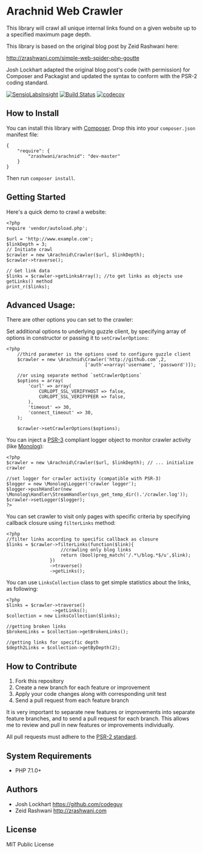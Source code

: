 # Arachnid Web Crawler

This library will crawl all unique internal links found on a given website
up to a specified maximum page depth.

This library is based on the original blog post by Zeid Rashwani here:

<http://zrashwani.com/simple-web-spider-php-goutte>

Josh Lockhart adapted the original blog post's code (with permission)
for Composer and Packagist and updated the syntax to conform with
the PSR-2 coding standard.

[![SensioLabsInsight](https://insight.sensiolabs.com/projects/8ff1e4b2-d8c8-4465-b9ea-f5db69c3c2d0/mini.png)](https://insight.sensiolabs.com/projects/8ff1e4b2-d8c8-4465-b9ea-f5db69c3c2d0)
[![Build Status](https://travis-ci.org/zrashwani/arachnid.svg?branch=master)](https://travis-ci.org/zrashwani/arachnid)
[![codecov](https://codecov.io/gh/zrashwani/arachnid/branch/master/graph/badge.svg)](https://codecov.io/gh/zrashwani/arachnid)

## How to Install

You can install this library with [Composer][composer]. Drop this into your `composer.json`
manifest file:

    {
        "require": {
            "zrashwani/arachnid": "dev-master"
        }
    }

Then run `composer install`.

## Getting Started

Here's a quick demo to crawl a website:

    <?php
    require 'vendor/autoload.php';

    $url = 'http://www.example.com';
    $linkDepth = 3;
    // Initiate crawl    
    $crawler = new \Arachnid\Crawler($url, $linkDepth);
    $crawler->traverse();

    // Get link data
    $links = $crawler->getLinksArray(); //to get links as objects use getLinks() method
    print_r($links);

## Advanced Usage:
   There are other options you can set to the crawler:


   Set additional options to underlying guzzle client, by specifying array of options in constructor 
or passing it to `setCrawlerOptions`:


    <?php
        //third parameter is the options used to configure guzzle client
        $crawler = new \Arachnid\Crawler('http://github.com',2, 
                                 ['auth'=>array('username', 'password')]);
           
        //or using separate method `setCrawlerOptions`
        $options = array(
            'curl' => array(
                CURLOPT_SSL_VERIFYHOST => false,
                CURLOPT_SSL_VERIFYPEER => false,
            ),
            'timeout' => 30,
            'connect_timeout' => 30,
        );
                        
        $crawler->setCrawlerOptions($options);


   You can inject a [PSR-3][psr3] compliant logger object to monitor crawler activity (like [Monolog][monolog]):

    <?php    
    $crawler = new \Arachnid\Crawler($url, $linkDepth); // ... initialize crawler   

    //set logger for crawler activity (compatible with PSR-3)
    $logger = new \Monolog\Logger('crawler logger');
    $logger->pushHandler(new \Monolog\Handler\StreamHandler(sys_get_temp_dir().'/crawler.log'));
    $crawler->setLogger($logger);
    ?>

   You can set crawler to visit only pages with specific criteria by specifying callback closure using `filterLinks` method:

    <?php
    //filter links according to specific callback as closure
    $links = $crawler->filterLinks(function($link){
                        //crawling only blog links
                        return (bool)preg_match('/.*\/blog.*$/u',$link); 
                    })
                    ->traverse()
                    ->getLinks();

    
    
   You can use `LinksCollection` class to get simple statistics about the links, as following:

    <?php
    $links = $crawler->traverse()
                     ->getLinks();
    $collection = new LinksCollection($links);

    //getting broken links
    $brokenLinks = $collection->getBrokenLinks();
   
    //getting links for specific depth
    $depth2Links = $collection->getByDepth(2);

## How to Contribute

1. Fork this repository
2. Create a new branch for each feature or improvement
3. Apply your code changes along with corresponding unit test
4. Send a pull request from each feature branch

It is very important to separate new features or improvements into separate feature branches,
and to send a pull request for each branch. This allows me to review and pull in new features
or improvements individually.

All pull requests must adhere to the [PSR-2 standard][psr2].

## System Requirements

* PHP 7.1.0+

## Authors

* Josh Lockhart <https://github.com/codeguy>
* Zeid Rashwani <http://zrashwani.com>

## License

MIT Public License

[composer]: http://getcomposer.org/
[psr2]: https://github.com/php-fig/fig-standards/blob/master/accepted/PSR-2-coding-style-guide.md
[psr3]: https://github.com/php-fig/fig-standards/blob/master/accepted/PSR-3-logger-interface.md
[monolog]: https://github.com/Seldaek/monolog

